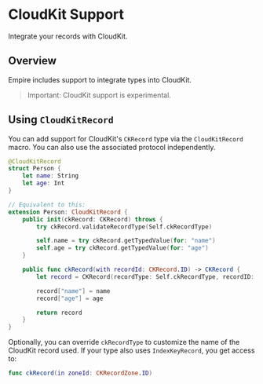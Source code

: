 # CloudKit Support

Integrate your records with CloudKit.

## Overview

Empire includes support to integrate types into CloudKit.

> Important: CloudKit support is experimental.

## Using `CloudKitRecord`

You can add support for CloudKit's `CKRecord` type via the ``CloudKitRecord`` macro. You can also use the associated protocol independently.

```swift
@CloudKitRecord
struct Person {
    let name: String
    let age: Int
}

// Equivalent to this:
extension Person: CloudKitRecord {
    public init(ckRecord: CKRecord) throws {
        try ckRecord.validateRecordType(Self.ckRecordType)

        self.name = try ckRecord.getTypedValue(for: "name")
        self.age = try ckRecord.getTypedValue(for: "age")
    }

    public func ckRecord(with recordId: CKRecord.ID) -> CKRecord {
        let record = CKRecord(recordType: Self.ckRecordType, recordID: recordId)

        record["name"] = name
        record["age"] = age

        return record
    }
}
```

Optionally, you can override `ckRecordType` to customize the name of the CloudKit record used. If your type also uses ``IndexKeyRecord``, you get access to:

```swift
func ckRecord(in zoneId: CKRecordZone.ID)
```
